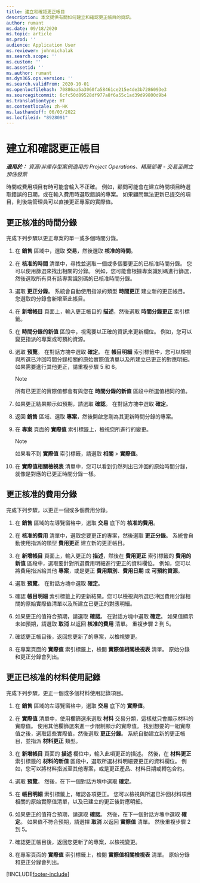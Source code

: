 ```yaml
---
title: 建立和確認更正帳目
description: 本文提供有關如何建立和確認更正帳目的資訊。
author: rumant
ms.date: 09/18/2020
ms.topic: article
ms.prod: ''
audience: Application User
ms.reviewer: johnmichalak
ms.search.scope: ''
ms.custom: ''
ms.assetid: ''
ms.author: rumant
ms.dyn365.ops.version: ''
ms.search.validFrom: 2020-10-01
ms.openlocfilehash: 70886aa5a3060fa58461ce215e4de3b7286093e3
ms.sourcegitcommit: 6cfc50d89528df977a8f6a55c1ad39d99800d9b4
ms.translationtype: HT
ms.contentlocale: zh-HK
ms.lasthandoff: 06/03/2022
ms.locfileid: "8928091"
---
```

# <a name="create-and-confirm-correction-journals"></a>建立和確認更正帳目

_**適用於：** 資源/非庫存型案例適用的 Project Operations、精簡部署 - 交易至開立預估發票_

時間或費用項目有時可能會輸入不正確。 例如，顧問可能會在建立時間項目時選取錯誤的日期，或在輸入費用時選取錯誤的專案。 如果顧問無法更新已提交的項目，則後端管理員可以直接更正專案的實際值。

## <a name="correct-approved-time-entries"></a>更正核准的時間分錄     

完成下列步驟以更正專案的單一或多個時間分錄。

1. 在 **銷售** 區域中，選取 **交易**，然後選取 **核准的時間**。 

2. 在 **核准的時間** 清單中，尋找並選取一個或多個要更正的已核准時間分錄。 您可以使用篩選來找出相關的分錄。 例如，您可能會根據專案識別碼進行篩選，然後選取所有具有該專案識別碼的已核准時間分錄。

3. 選取 **更正分錄**。 系統會自動使用指派的類型 **時間更正** 建立新的更正帳目。 您選取的分錄會新增至此帳目。 

4. 在 **新增帳目** 頁面上，輸入更正帳目的 **描述**，然後選取 **時間分錄更正** 索引標籤。  

5. 在 **時間分錄的新值** 區段中，視需要以正確的資訊來更新欄位。 例如，您可以變更指派的專案或可預約資源。

6. 選取 **預覽**。 在對話方塊中選取 **確定**。 在 **帳目明細** 索引標籤中，您可以檢視與所選已沖回時間分錄相關的原始實際值清單以及所建立已更正的對應明細。 如果需要進行其他更正，請重複步驟 5 和 6。 

    > [!NOTE]
    > 所有已更正的實際值都會有與您在 **時間分錄的新值** 區段中所選值相同的值。

7. 如果更正結果顯示如預期，請選取 **確認**。 在對話方塊中選取 **確定**。

8. 返回 **銷售** 區域、選取 **專案**，然後開啟您剛為其更新時間分錄的專案。 

9. 在 **專案** 頁面的 **實際值** 索引標籤上，檢視您所進行的變更。 

    > [!NOTE]
    > 如果看不到 **實際值** 索引標籤，請選取 **相關** > **實際值**。  

10. 在 **實際值相關檢視表** 清單中，您可以看到仍然列出已沖回的原始時間分錄，就像是對應的已更正時間分錄一樣。 

 
## <a name="correct-approved-expense-entries"></a>更正核准的費用分錄

完成下列步驟，以更正一個或多個費用分錄。 

1. 在 **銷售** 區域的左導覽窗格中，選取 **交易** 底下的 **核准的費用**。

2. 在 **核准的費用** 清單中，選取您要更正的專案，然後選取 **更正分錄**。 系統會自動使用指派的類型 **費用更正** 建立新的更正帳目。 

3. 在 **新增帳目** 頁面上，輸入更正的 **描述**，然後在 **費用更正** 索引標籤的 **費用的新值** 區段中，選取要針對所選費用明細進行更正的資料欄位。 例如，您可以將費用指派給其他 **專案**，或是更正 **費用類別**、**費用日期** 或 **可預約資源**。

4. 選取 **預覽**。 在對話方塊中選取 **確定**。 

5. 確認 **帳目明細** 索引標籤上的更新結果。您可以檢視與所選已沖回費用分錄相關的原始實際值清單以及所建立已更正的對應明細。

6. 如果更正的值符合預期，請選取 **確認**。 在對話方塊中選取 **確定**。 如果值顯示未如預期，請選取 **取消** 以返回 **核准的費用** 清單。 重複步驟 2 到 5。 

7. 確認更正帳目後，返回您更新了的專案，以檢視變更。

8. 在專案頁面的 **實際值** 索引標籤上，檢閱 **實際值相關檢視表** 清單。 原始分錄和更正分錄會列出。


## <a name="correct-approved-material-usage-logs"></a>更正已核准的材料使用記錄

完成下列步驟，更正一個或多個材料使用記錄項目。

1. 在 **銷售** 區域的左導覽窗格中，選取 **交易** 底下的 **實際值**。

2. 在 **實際值** 清單中，使用欄篩選來選取 **材料** 交易分類，這樣就只會顯示材料的實際值。 使用其他欄篩選來進一步限制顯示的實際值。 找到想要的一組實際值之後，選取這些實際值，然後選取 **更正分錄**。 系統自動建立新的更正帳目，並指派 **材料更正** 類型。

3. 在 **新增帳目** 頁面的 **描述** 欄位中，輸入此項更正的描述。 然後，在 **材料更正** 索引標籤的 **材料的新值** 區段中，選取所選材料明細要更正的資料欄位。 例如，您可以將材料指派至其他專案，或是更正產品、材料日期或轉包合約。

4. 選取 **預覽**。 然後，在下一個對話方塊中選取 **確定**。

5. 在 **帳目明細** 索引標籤上，確認各項更正。 您可以檢視與所選已沖回材料項目相關的原始實際值清單，以及已建立的更正後對應明細。

6. 如果更正的值符合預期，請選取 **確認**。 然後，在下一個對話方塊中選取 **確定**。 如果值不符合預期，請選擇 **取消** 以返回 **實際值** 清單。 然後重複步驟 2 到 5。

7. 確認更正帳目後，返回您更新了的專案，以檢視變更。

8. 在專案頁面的 **實際值** 索引標籤上，檢閱 **實際值相關檢視表** 清單。 原始分錄和更正分錄會列出。


[!INCLUDE[footer-include](../includes/footer-banner.md)]
